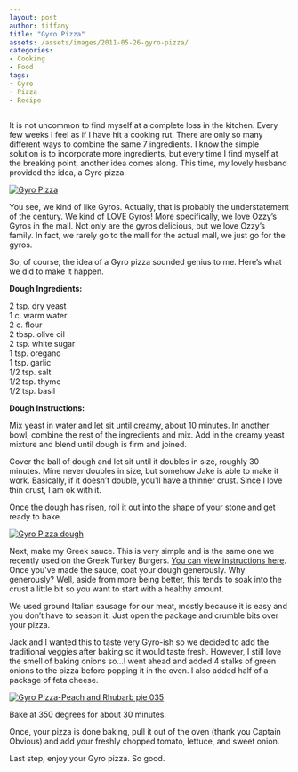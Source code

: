 ```yaml
---
layout: post
author: tiffany
title: "Gyro Pizza"
assets: /assets/images/2011-05-26-gyro-pizza/
categories: 
- Cooking
- Food
tags: 
- Gyro
- Pizza
- Recipe
---
```


It is not uncommon to find myself at a complete loss in the kitchen. Every few weeks I feel as if I have hit a cooking rut. There are only so many different ways to combine the same 7 ingredients. I know the simple solution is to incorporate more ingredients, but every time I find myself at the breaking point, another idea comes along. This time, my lovely husband provided the idea, a Gyro pizza.

[![](jekyll_uploads/2011/05/Gyro-Pizza-Peach-and-Rhubarb-pie-047-575x431.jpg "Gyro Pizza")](http://www.sweetpeonies.com/2011/05/gyro-pizza/gyro-pizza-peach-and-rhubarb-pie-047/)

You see, we kind of like Gyros. Actually, that is probably the understatement of the century. We kind of LOVE Gyros! More specifically, we love Ozzy’s Gyros in the mall. Not only are the gyros delicious, but we love Ozzy’s family. In fact, we rarely go to the mall for the actual mall, we just go for the gyros.

So, of course, the idea of a Gyro pizza sounded genius to me. Here’s what we did to make it happen.

**Dough Ingredients:**

2 tsp. dry yeast  
1 c. warm water  
2 c. flour  
2 tbsp. olive oil  
2 tsp. white sugar  
1 tsp. oregano  
1 tsp. garlic  
1/2 tsp. salt  
1/2 tsp. thyme  
1/2 tsp. basil

**Dough Instructions:**

Mix yeast in water and let sit until creamy, about 10 minutes. In another bowl, combine the rest of the ingredients and mix. Add in the creamy yeast mixture and blend until dough is firm and joined.

Cover the ball of dough and let sit until it doubles in size, roughly 30 minutes. Mine never doubles in size, but somehow Jake is able to make it work. Basically, if it doesn’t double, you’ll have a thinner crust. Since I love thin crust, I am ok with it.

Once the dough has risen, roll it out into the shape of your stone and get ready to bake.

[![](jekyll_uploads/2011/05/Gyro-Pizza-Peach-and-Rhubarb-pie-022-575x431.jpg "Gyro Pizza dough")](http://www.sweetpeonies.com/2011/05/gyro-pizza/gyro-pizza-peach-and-rhubarb-pie-022/)

Next, make my Greek sauce. This is very simple and is the same one we recently used on the Greek Turkey Burgers. [You can view instructions here](http://www.sweetpeonies.com/2011/05/greek-turkey-burgers/). Once you’ve made the sauce, coat your dough generously. Why generously? Well, aside from more being better, this tends to soak into the crust a little bit so you want to start with a healthy amount.

We used ground Italian sausage for our meat, mostly because it is easy and you don’t have to season it. Just open the package and crumble bits over your pizza.

Jack and I wanted this to taste very Gyro-ish so we decided to add the traditional veggies after baking so it would taste fresh. However, I still love the smell of baking onions so…I went ahead and added 4 stalks of green onions to the pizza before popping it in the oven. I also added half of a package of feta cheese.

[![](jekyll_uploads/2011/05/Gyro-Pizza-Peach-and-Rhubarb-pie-035-575x431.jpg "Gyro Pizza-Peach and Rhubarb pie 035")](http://www.sweetpeonies.com/2011/05/gyro-pizza/gyro-pizza-peach-and-rhubarb-pie-035/)

Bake at 350 degrees for about 30 minutes.

Once, your pizza is done baking, pull it out of the oven (thank you Captain Obvious) and add your freshly chopped tomato, lettuce, and sweet onion.

Last step, enjoy your Gyro pizza. So good.